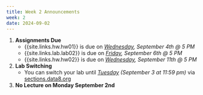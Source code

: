 ```yaml
---
title: Week 2 Announcements
week: 2
date: 2024-09-02
---
```


1. **Assignments Due**
    * {{site.links.hw.hw01}} is due on *<u>Wednesday</u>, September 4th @ 5 PM*
    * {{site.links.lab.lab02}} is due on *<u>Friday</u>, September 6th @ 5 PM*
    * {{site.links.hw.hw02}} is due on *<u>Wednesday</u>, September 11th @ 5 PM*
2. **Lab Switching**
    * You can switch your lab until *<u>Tuesday</u> (September 3 at 11:59 pm)* via [sections.data8.org](https://sections.data8.org/)
3. **No Lecture on Monday September 2nd**

